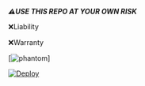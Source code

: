 

***⚠️USE THIS REPO AT YOUR OWN RISK***


 ❌Liability



 ❌Warranty


 
 





[![phantom](https://telegra.ph/file/07e2f649ed60b6bdfb4db.jpg)]





[![Deploy](https://www.herokucdn.com/deploy/button.svg)](https://heroku.com/deploy?template=https://github.com/piku-adhi/appolo.git)

